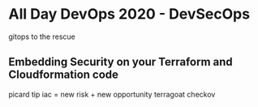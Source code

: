 # All Day DevOps 2020 - DevSecOps

gitops to the rescue

## Embedding Security on your Terraform and Cloudformation code

picard tip
iac = new risk + new opportunity
terragoat
checkov